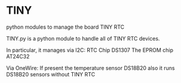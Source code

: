 # TINY
python modules to manage the board TINY RTC

TINY.py is a python module to handle all of TINY RTC devices.

In particular, it manages via I2C:
RTC Chip DS1307
The EPROM chip AT24C32

Via OneWire:
If present the temperature sensor DS18B20
also it runs DS18B20 sensors without TINY RTC
